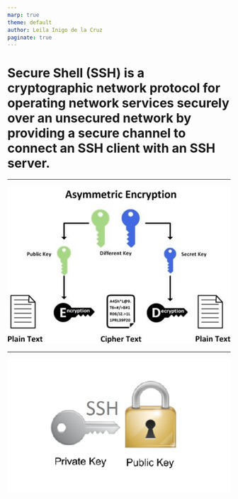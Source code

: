 ```yaml
---
marp: true
theme: default
author: Leila Inigo de la Cruz
paginate: true
---
```


# **Secure Shell (SSH)** is a cryptographic network protocol for operating network services securely over an unsecured network by providing a secure channel to connect an SSH client with an SSH server. 

---

![](img/Asymmetric-encryption-primitive.png)

--- 

![](img/ssh_keys_ubuntu1804.png)

